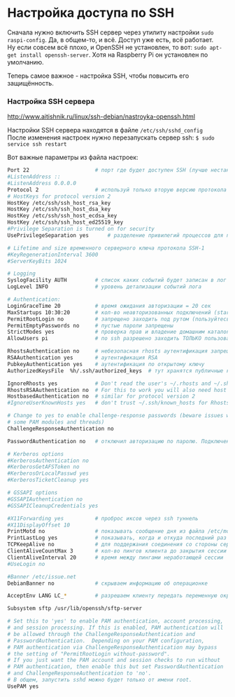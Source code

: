 # Настройка доступа по SSH
Сначала нужно включить SSH сервер через утилиту настройки `sudo raspi-config`. Да, в общем-то, и всё. Доступ уже есть, всё работает.  
Ну если совсем всё плохо, и OpenSSH не установлен, то вот: `sudo apt-get install openssh-server`. Хотя на Raspberry Pi он установлен по умолчанию.

Теперь самое важное - настройка SSH, чтобы повысить его защищённость.

### Настройка SSH сервера
http://www.aitishnik.ru/linux/ssh-debian/nastroyka-openssh.html  

Настройки SSH сервера находятся в файле `/etc/ssh/sshd_config`  
После изменения настроек нужно перезапускать сервер ssh: `$ sudo service ssh restart`

Вот важные параметры из файла настроек:
```bash
Port 22                     # порт где будет доступен SSH (лучше нестандартный)
#ListenAddress ::
#ListenAddress 0.0.0.0
Protocol 2                  # используй только вторую версию протокола
# HostKeys for protocol version 2
HostKey /etc/ssh/ssh_host_rsa_key
HostKey /etc/ssh/ssh_host_dsa_key
HostKey /etc/ssh/ssh_host_ecdsa_key
HostKey /etc/ssh/ssh_host_ed25519_key
#Privilege Separation is turned on for security
UsePrivilegeSeparation yes      # разделение привилегий процессов для предотвращения превышения прав доступа

# Lifetime and size временного серверного ключа протокола SSH-1
#KeyRegenerationInterval 3600
#ServerKeyBits 1024

# Logging
SyslogFacility AUTH         # список каких событий будет записан в лог (/var/log/auth)
LogLevel INFO               # уровень детализации событий лога

# Authentication:
LoginGraceTime 20           # время ожидания авторизации = 20 сек
MaxStartups 10:30:20        # кол-во неавторизованных подключений (start:rate:full)
PermitRootLogin no          # запрещено заходить под рутом (пользуйтесь sudo)
PermitEmptyPasswords no     # пустые пароли запрещены
StrictModes yes             # проверка прав и владение домашним каталогом пользователя
AllowUsers pi               # по ssh разрешено заходить ТОЛЬКО пользователю 'pi'

RhostsAuthentication no     # небезопасная rhosts аутентификация запрещена
RSAAuthentication yes       # аутентификация RSA
PubkeyAuthentication yes    # аутентификация по открытому ключу
AuthorizedKeysFile	%h/.ssh/authorized_keys  # тут хранятся публичные ключи для пользователя

IgnoreRhosts yes            # Don't read the user's ~/.rhosts and ~/.shosts files
RhostsRSAAuthentication no  # For this to work you will also need host keys in /etc/ssh_known_hosts
HostbasedAuthentication no  # similar for protocol version 2
#IgnoreUserKnownHosts yes   # don't trust ~/.ssh/known_hosts for RhostsRSAAuthentication

# Change to yes to enable challenge-response passwords (beware issues with
# some PAM modules and threads)
ChallengeResponseAuthentication no

PasswordAuthentication no   # отключил авторизацию по паролю. Подключение только по ключу

# Kerberos options
#KerberosAuthentication no
#KerberosGetAFSToken no
#KerberosOrLocalPasswd yes
#KerberosTicketCleanup yes

# GSSAPI options
#GSSAPIAuthentication no
#GSSAPICleanupCredentials yes

#X11Forwarding yes          # проброс иксов через ssh туннель
#X11DisplayOffset 10
PrintMotd no                # показывать сообщение дня из файла /etc/motd
PrintLastLog yes            # показывать, когда и откуда последний раз заходил
TCPKeepAlive no             # для поддержания соединения со стороны сервера (вариант похуже)
ClientAliveCountMax 3       # кол-во пингов клиента до закрытия сессии (вариант получше)
ClientAliveInterval 20      # время между пингами неработающей сессии
#UseLogin no

#Banner /etc/issue.net
DebianBanner no             # скрываем информацию об операционке

AcceptEnv LANG LC_*         # разрешаем клиенту передать переменную окружения 'locale'

Subsystem sftp /usr/lib/openssh/sftp-server

# Set this to 'yes' to enable PAM authentication, account processing,
# and session processing. If this is enabled, PAM authentication will
# be allowed through the ChallengeResponseAuthentication and
# PasswordAuthentication.  Depending on your PAM configuration,
# PAM authentication via ChallengeResponseAuthentication may bypass
# the setting of "PermitRootLogin without-password".
# If you just want the PAM account and session checks to run without
# PAM authentication, then enable this but set PasswordAuthentication
# and ChallengeResponseAuthentication to 'no'.
# В общем, запустить sshd можно будет только от имени root.
UsePAM yes
```
